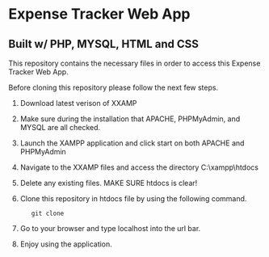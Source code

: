 # Expense Tracker Web App
## Built w/ PHP, MYSQL, HTML and CSS

This repository contains the necessary files in order to access this Expense Tracker Web App.

Before cloning this repository please follow the next few steps.

1. Download latest verison of XXAMP

2. Make sure during the installation that APACHE, PHPMyAdmin, and MYSQL are all checked.

3. Launch the XAMPP application and click start on both APACHE and PHPMyAdmin

4. Navigate to the XXAMP files and access the directory C:\xampp\htdocs

5. Delete any existing files. MAKE SURE htdocs is clear!
   
6. Clone this repository in htdocs file by using the following command.
   ```
      git clone 
   ```
8. Go to your browser and type localhost into the url bar.

9. Enjoy using the application.
